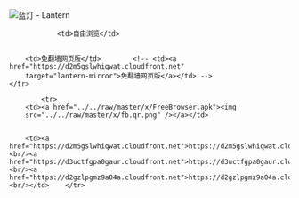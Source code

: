 

<img src="../../raw/master/x/8e0a2b81.c82003be.LanternYellow2.png" alt="蓝灯 - Lantern"/>
<table>
    <tr>
                
                <td>自由浏览</td>
        
        
        <td>免翻墙网页版</td>        <!-- <td><a href="https://d2m5gslwhiqwat.cloudfront.net"
        target="lantern-mirror">免翻墙网页版</a></td> -->
    </tr>
    
            <tr>
        <td><a href="../../raw/master/x/FreeBrowser.apk"><img
        src="../../raw/master/x/fb.qr.png" /></a></td>

        
        <td><a href="https://d2m5gslwhiqwat.cloudfront.net">https://d2m5gslwhiqwat.cloudfront.net</a><br/><a href="https://d3uctfgpa0gaur.cloudfront.net">https://d3uctfgpa0gaur.cloudfront.net</a><br/><a href="https://d2gzlpgmz9a04a.cloudfront.net">https://d2gzlpgmz9a04a.cloudfront.net</a><br/></td>    </tr>
</table>
